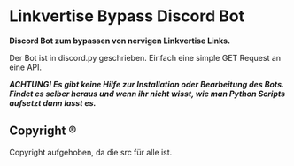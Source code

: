# Linkvertise Bypass Discord Bot
**Discord Bot zum bypassen von nervigen Linkvertise Links.**

Der Bot ist in discord.py geschrieben. Einfach eine simple GET Request an eine API.




_**ACHTUNG! Es gibt keine Hilfe zur Installation oder Bearbeitung des Bots. Findet es selber heraus und wenn ihr nicht wisst, wie man Python Scripts aufsetzt dann lasst es.**_

## Copyright ®
Copyright aufgehoben, da die src für alle ist.
